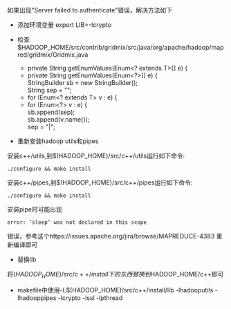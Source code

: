 如果出现"Server failed to authenticate"错误，解决方法如下

* 添加环境变量
export LIB=-lcrypto

* 检查$HADOOP_HOME/src/contrib/gridmix/src/java/org/apache/hadoop/mapred/gridmix/Gridmix.java
    
    -  private <T> String getEnumValues(Enum<? extends T>[] e) {  
    +  private String getEnumValues(Enum<?>[] e) {  
         StringBuilder sb = new StringBuilder();  
        String sep = "";  
    -    for (Enum<? extends T> v : e) {  
    +    for (Enum<?> v : e) {  
           sb.append(sep);  
        sb.append(v.name());  
         sep = "|";  

* 重新安装hadoop utils和pipes
    
安装c++/utils,到$(HADOOP_HOME)/src/c++/utils运行如下命令:
    
    ./configure && make install

安装c++/pipes,到$(HADOOP_HOME)/src/c++/pipes运行如下命令:
    
    ./configure && make install

安装pipe时可能出现

    error: ‘sleep’ was not declared in this scope

错误，参考这个https://issues.apache.org/jira/browse/MAPREDUCE-4383 重新编译即可

* 替换lib
    
将$(HADOOP_HOME)/src/c++/install下的东西替换到$HADOOP_HOME/c++即可

* makefile中使用-L$(HADOOP_HOME)/src/c++/install/lib -lhadooputils -lhadooppipes -lcrypto -lssl -lpthread

